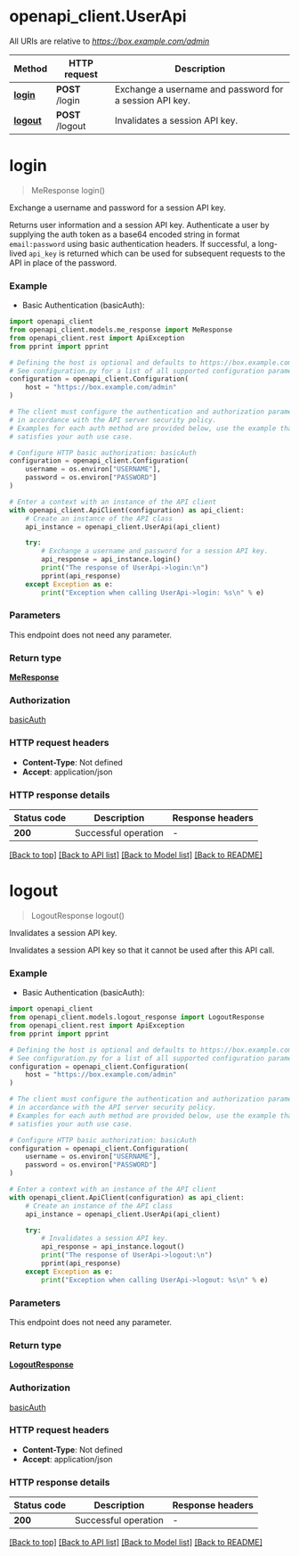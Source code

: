 # openapi_client.UserApi

All URIs are relative to *https://box.example.com/admin*

Method | HTTP request | Description
------------- | ------------- | -------------
[**login**](UserApi.md#login) | **POST** /login | Exchange a username and password for a session API key.
[**logout**](UserApi.md#logout) | **POST** /logout | Invalidates a session API key.


# **login**
> MeResponse login()

Exchange a username and password for a session API key.

Returns user information and a session API key.  Authenticate a user by supplying the auth token as a base64 encoded string in format `email:password` using basic authentication headers.  If successful, a long-lived `api_key` is returned which can be used for subsequent requests to the API in place of the password. 

### Example

* Basic Authentication (basicAuth):

```python
import openapi_client
from openapi_client.models.me_response import MeResponse
from openapi_client.rest import ApiException
from pprint import pprint

# Defining the host is optional and defaults to https://box.example.com/admin
# See configuration.py for a list of all supported configuration parameters.
configuration = openapi_client.Configuration(
    host = "https://box.example.com/admin"
)

# The client must configure the authentication and authorization parameters
# in accordance with the API server security policy.
# Examples for each auth method are provided below, use the example that
# satisfies your auth use case.

# Configure HTTP basic authorization: basicAuth
configuration = openapi_client.Configuration(
    username = os.environ["USERNAME"],
    password = os.environ["PASSWORD"]
)

# Enter a context with an instance of the API client
with openapi_client.ApiClient(configuration) as api_client:
    # Create an instance of the API class
    api_instance = openapi_client.UserApi(api_client)

    try:
        # Exchange a username and password for a session API key.
        api_response = api_instance.login()
        print("The response of UserApi->login:\n")
        pprint(api_response)
    except Exception as e:
        print("Exception when calling UserApi->login: %s\n" % e)
```



### Parameters

This endpoint does not need any parameter.

### Return type

[**MeResponse**](MeResponse.md)

### Authorization

[basicAuth](../README.md#basicAuth)

### HTTP request headers

 - **Content-Type**: Not defined
 - **Accept**: application/json

### HTTP response details

| Status code | Description | Response headers |
|-------------|-------------|------------------|
**200** | Successful operation |  -  |

[[Back to top]](#) [[Back to API list]](../README.md#documentation-for-api-endpoints) [[Back to Model list]](../README.md#documentation-for-models) [[Back to README]](../README.md)

# **logout**
> LogoutResponse logout()

Invalidates a session API key.

Invalidates a session API key so that it cannot be used after this API call. 

### Example

* Basic Authentication (basicAuth):

```python
import openapi_client
from openapi_client.models.logout_response import LogoutResponse
from openapi_client.rest import ApiException
from pprint import pprint

# Defining the host is optional and defaults to https://box.example.com/admin
# See configuration.py for a list of all supported configuration parameters.
configuration = openapi_client.Configuration(
    host = "https://box.example.com/admin"
)

# The client must configure the authentication and authorization parameters
# in accordance with the API server security policy.
# Examples for each auth method are provided below, use the example that
# satisfies your auth use case.

# Configure HTTP basic authorization: basicAuth
configuration = openapi_client.Configuration(
    username = os.environ["USERNAME"],
    password = os.environ["PASSWORD"]
)

# Enter a context with an instance of the API client
with openapi_client.ApiClient(configuration) as api_client:
    # Create an instance of the API class
    api_instance = openapi_client.UserApi(api_client)

    try:
        # Invalidates a session API key.
        api_response = api_instance.logout()
        print("The response of UserApi->logout:\n")
        pprint(api_response)
    except Exception as e:
        print("Exception when calling UserApi->logout: %s\n" % e)
```



### Parameters

This endpoint does not need any parameter.

### Return type

[**LogoutResponse**](LogoutResponse.md)

### Authorization

[basicAuth](../README.md#basicAuth)

### HTTP request headers

 - **Content-Type**: Not defined
 - **Accept**: application/json

### HTTP response details

| Status code | Description | Response headers |
|-------------|-------------|------------------|
**200** | Successful operation |  -  |

[[Back to top]](#) [[Back to API list]](../README.md#documentation-for-api-endpoints) [[Back to Model list]](../README.md#documentation-for-models) [[Back to README]](../README.md)

